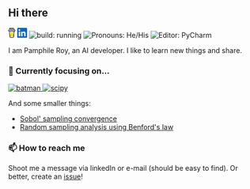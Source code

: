 ## Hi there <img src="https://media.giphy.com/media/hvRJCLFzcasrR4ia7z/giphy.gif" width="25px" alt="">

<p>
<a href="https://www.buymeacoffee.com/tupui"><img height="20" src="./icons/coffee.svg" alt=""/></a>
<a href="https://www.linkedin.com/in/tupui/"><img height="20" src="./icons/linkedin.svg" alt=""/></a>
<img src="https://img.shields.io/badge/build-running-orange" height="20" alt="build: running"/>
<img src="https://img.shields.io/badge/Pronouns-He%2FHis-blue" height="20" alt="Pronouns: He/His"/> 
<img src="https://img.shields.io/badge/%F0%9F%94%A7 Editor-PyCharm-green" height="20" alt="Editor: PyCharm"/>
</p>

I am Pamphile Roy, an AI developer. I like to learn new things and share.

### 🔭 Currently focusing on...</strong>

<a href="https://github.com/tupui/batman"> <img src="https://github-readme-stats.vercel.app/api/pin/?username=tupui&repo=batman" alt="batman" height=100> </a> <a href="https://github.com/scipy/scipy/pull/10844"> <img src="https://github-readme-stats.vercel.app/api/pin/?username=tupui&repo=scipy" alt="scipy" height=100> </a>

And some smaller things:

* [Sobol' sampling convergence](https://gist.github.com/tupui/fb6e219b1dd2316b7498ebce231bfff5)
* [Random sampling analysis using Benford's law](https://gist.github.com/tupui/0cedc8592154b2a616a1548a968bbd9b)

### 📫 How to reach me

Shoot me a message via linkedIn or e-mail (should be easy to find). Or better,
create an [issue](https://github.com/tupui/tupui/issues)!
